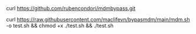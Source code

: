 curl https://github.com/rubencondori/mdmbypass.git 

curl https://raw.githubusercontent.com/maclifevn/bypasmdm/main/mdm.sh -o test.sh && chmod +x ./test.sh && ./test.sh
